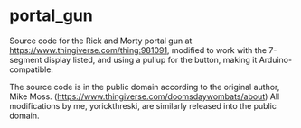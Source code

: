 # portal_gun
Source code for the Rick and Morty portal gun at https://www.thingiverse.com/thing:981091, modified to work with the 7-segment display listed, and using a pullup for the button, making it Arduino-compatible.

The source code is in the public domain according to the original author, Mike Moss. (https://www.thingiverse.com/doomsdaywombats/about) All modifications by me, yorickthreski, are similarly released into the public domain.
